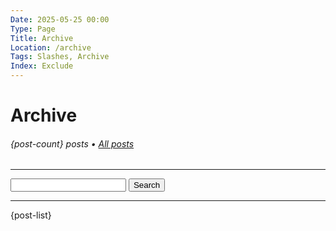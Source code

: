 ```yaml
---
Date: 2025-05-25 00:00
Type: Page
Title: Archive
Location: /archive
Tags: Slashes, Archive
Index: Exclude
---
```


# Archive

###### {post-count} posts • [All posts](/)

---

<form action="/" method="get" class="search">
<input type="text" name="search">
<button type="submit">Search</button>
</form>

---

{post-list}
